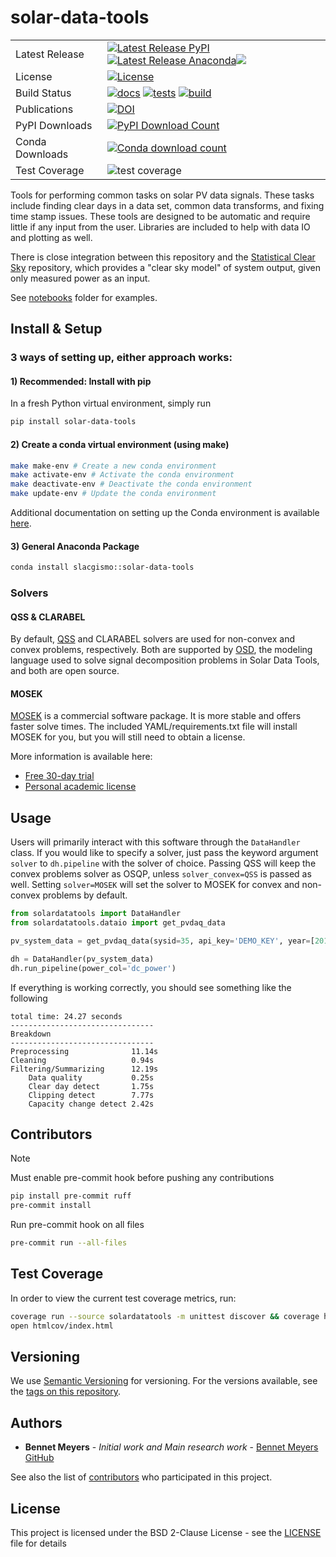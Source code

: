 # solar-data-tools

|       |  |
| ----------- | ----------- |
| Latest Release      | [![Latest Release PyPI](https://img.shields.io/pypi/v/solar-data-tools.svg)](https://pypi.org/project/solar-data-tools/)       [![Latest Release Anaconda](https://anaconda.org/slacgismo/solar-data-tools/badges/version.svg)](https://anaconda.org/slacgismo/solar-data-tools)[![](https://anaconda.org/slacgismo/solar-data-tools/badges/latest_release_date.svg)](https://anaconda.org/slacgismo/solar-data-tools)
|License| [![License](https://img.shields.io/pypi/l/solar-data-tools.svg)](https://github.com/slacgismo/solar-data-tools/blob/master/LICENSE)
|Build Status|[![docs](https://readthedocs.org/projects/solar-data-tools/badge/?version=stable)](https://solar-data-tools.readthedocs.io/en/stable/") [![tests](https://github.com/slacgismo/solar-data-tools/actions/workflows/test.yml/badge.svg?branch=main)](https://github.com/slacgismo/solar-data-tools/actions/workflows/test.yml) [![build](https://travis-ci.com/tadatoshi/solar-data-tools.svg?branch=development)](https://travis-ci.com/tadatoshi/solar-data-tools.svg?branch=development)
|Publications|[![DOI](https://zenodo.org/badge/171066536.svg)](https://zenodo.org/badge/latestdoi/171066536)
|PyPI Downloads|[![PyPI Download Count](https://img.shields.io/pypi/dm/solar-data-tools)](https://pepy.tech/project/solar-data-tools)
|Conda Downloads|[![Conda download count](https://anaconda.org/slacgismo/solar-data-tools/badges/downloads.svg)](https://anaconda.org/slacgismo/solar-data-tools)
|Test Coverage|![test coverage](https://img.shields.io/badge/test--coverage-45%25-yellowgreen)


Tools for performing common tasks on solar PV data signals. These tasks include finding clear days in
a data set, common data transforms, and fixing time stamp issues. These tools are designed to be
automatic and require little if any input from the user. Libraries are included to help with data IO
and plotting as well.

There is close integration between this repository and the [Statistical Clear Sky](https://github.com/slacgismo/StatisticalClearSky) repository, which provides a "clear sky model" of system output, given only measured power as an input.

See [notebooks](/notebooks) folder for examples.

## Install & Setup

### 3 ways of setting up, either approach works:

#### 1) Recommended: Install with pip

In a fresh Python virtual environment, simply run

```sh
pip install solar-data-tools
```

#### 2) Create a conda virtual environment (using make)

```sh
make make-env # Create a new conda environment
make activate-env # Activate the conda environment
make deactivate-env # Deactivate the conda environment
make update-env # Update the conda environment
```


Additional documentation on setting up the Conda environment is available [here](https://github.com/slacgismo/pvinsight-onboarding/blob/main/README.md).

#### 3) General Anaconda Package

```sh
conda install slacgismo::solar-data-tools
```

### Solvers

#### QSS & CLARABEL

By default, [QSS](https://github.com/cvxgrp/qss) and CLARABEL solvers are used for non-convex and convex problems, respectively. Both are supported by [OSD](https://github.com/cvxgrp/signal-decomposition/tree/main), the modeling language used to solve signal decomposition problems in Solar Data Tools, and both are open source.

#### MOSEK

[MOSEK](https://www.mosek.com/resources/getting-started/) is a commercial software package. It is more stable and offers faster solve times. The included YAML/requirements.txt file will install MOSEK for you, but you will still need to obtain a license.

More information is available here:
* [Free 30-day trial](https://www.mosek.com/products/trial/)
* [Personal academic license](https://www.mosek.com/products/academic-licenses/)

## Usage

Users will primarily interact with this software through the `DataHandler` class. If you would like to specify a solver, just pass the keyword argument `solver` to `dh.pipeline` with the solver of choice. Passing QSS will keep the convex problems solver as OSQP, unless `solver_convex=QSS` is passed as well. Setting `solver=MOSEK` will set the solver to MOSEK for convex and non-convex problems by default.

```python
from solardatatools import DataHandler
from solardatatools.dataio import get_pvdaq_data

pv_system_data = get_pvdaq_data(sysid=35, api_key='DEMO_KEY', year=[2011, 2012, 2013])

dh = DataHandler(pv_system_data)
dh.run_pipeline(power_col='dc_power')
```
If everything is working correctly, you should see something like the following

```
total time: 24.27 seconds
--------------------------------
Breakdown
--------------------------------
Preprocessing              11.14s
Cleaning                   0.94s
Filtering/Summarizing      12.19s
    Data quality           0.25s
    Clear day detect       1.75s
    Clipping detect        7.77s
    Capacity change detect 2.42s
```

## Contributors
> [!NOTE]
> Must enable pre-commit hook before pushing any contributions

```sh
pip install pre-commit ruff
pre-commit install
```

Run pre-commit hook on all files
```sh
pre-commit run --all-files
```

## Test Coverage

In order to view the current test coverage metrics, run:
```sh
coverage run --source solardatatools -m unittest discover && coverage html
open htmlcov/index.html
```

## Versioning

We use [Semantic Versioning](http://semver.org/) for versioning. For the versions available, see the [tags on this repository](https://github.com/slacgismo/solar-data-tools/tags).

## Authors

* **Bennet Meyers** - *Initial work and Main research work* - [Bennet Meyers GitHub](https://github.com/bmeyers)

See also the list of [contributors](https://github.com/bmeyers/solar-data-tools/contributors) who participated in this project.

## License

This project is licensed under the BSD 2-Clause License - see the [LICENSE](LICENSE) file for details
